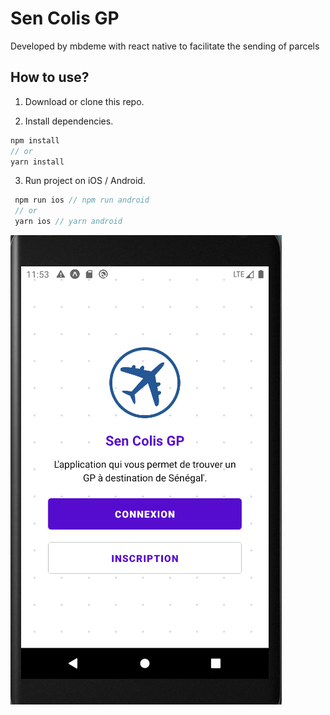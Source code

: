 # Sen Colis GP

Developed by mbdeme with react native to facilitate the sending of parcels 

## How to use?

1. Download or clone this repo.

2. Install dependencies.

```js
npm install
// or
yarn install
```

3. Run project on iOS / Android.

```js
 npm run ios // npm run android
 // or
 yarn ios // yarn android
```
![alt Accueil ](https://github.com/mbdeme/SenColisGP/blob/master/src/assets/Accueil_SenColisGP.png)